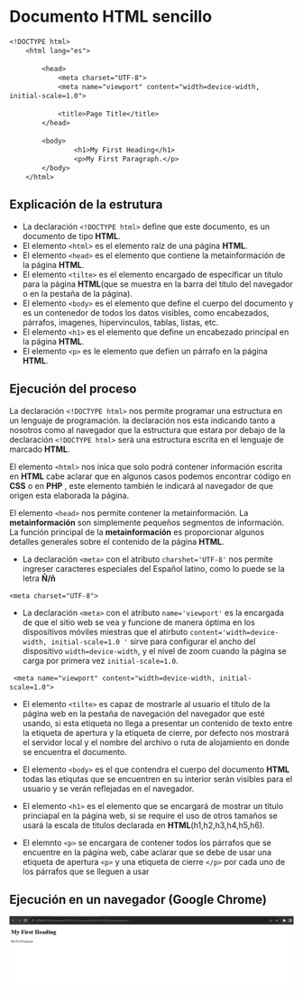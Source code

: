 # Documento HTML sencillo 
~~~
<!DOCTYPE html>
    <html lang="es">

        <head>
            <meta charset="UTF-8">
            <meta name="viewport" content="width=device-width, initial-scale=1.0">
        
            <title>Page Title</title>
        </head>

        <body>
                <h1>My First Heading</h1>
                <p>My First Paragraph.</p>
        </body>
    </html>
~~~
## Explicación de la estrutura
-   La  declaración `<!DOCTYPE html>` define que este documento, es un documento de tipo __HTML__.
-   El elemento `<html>` es el elemento raíz de una página __HTML__.
-   El elemento `<head>` es el elemento que contiene la metainformación de la página __HTML__.
-   El elemento `<tilte>` es el elemento encargado de especificar un título para la página __HTML__(que se muestra en la barra del título del navegador o en la pestaña de la página).
-   El elemento `<body>` es el elemento que define el cuerpo del documento y es un contenedor de todos los datos visibles, como encabezados, párrafos, imagenes, hipervinculos, tablas, listas, etc.
-   El elemento `<h1>` es el elemento que define un encabezado principal en la página __HTML__.
-   El elemento `<p>` es le elemento que defien un párrafo en la página __HTML__.

## Ejecución del proceso
La declaración `<!DOCTYPE html>` nos permite programar una estructura en un lenguaje de programación. la declaración nos esta indicando tanto a nosotros como al navegador que la estructura que estara por debajo de la declaración `<!DOCTYPE html>` será una estructura escrita en el lenguaje de marcado __HTML__.

El elemento `<html>` nos inica que solo podrá contener información escrita en __HTML__ cabe aclarar que en algunos casos podemos encontrar código en __CSS__ o en __PHP__ , este elemento también le indicará al navegador de que origen esta elaborada la página.

El elemento `<head>` nos permite contener la metainformación. La __metainformación__ son simplemente pequeños segmentos de información. La función principal de la __metainformación__   es proporcionar algunos detalles generales sobre el contenido de la página __HTML__.

-   La declaración `<meta>` con el atributo `charshet='UTF-8'` nos permite ingreser caracteres especiales del Español latino, como lo puede se la letra __Ñ/ñ__

~~~
<meta charset="UTF-8">
~~~

-   La declaración `<meta>` con el atributo `name='viewport'` es la encargada de que el sitio web se vea y funcione de manera óptima en los dispositivos móviles miestras que el atirbuto `content='width=device-width, initial-scale=1.0 '` sirve para configurar el ancho del dispositivo `width=device-width`, y el nivel de zoom cuando la página se carga por primera vez `initial-scale=1.0`.

~~~
 <meta name="viewport" content="width=device-width, initial-scale=1.0">
~~~

-   El elemento `<tilte>` es capaz de mostrarle al usuario el título de la página web en la pestaña de navegación del navegador que esté usando, si esta etiqueta no llega a presentar un contenido de texto entre la etiqueta de apertura y la etiqueta de cierre, por defecto nos mostrará el servidor local y  el nombre del archivo o ruta de alojamiento en donde se encuentra el documento.

-   El elemento `<body>`  es el que contendra el cuerpo del documento __HTML__ todas las etiqutas que se encuentren en su interior serán visibles para el usuario y se verán reflejadas en el navegador.

-   El elemento `<h1>` es el elemento que se encargará de mostrar un título princiapal en la página web, si se require el uso de otros tamaños se usará la escala de titulos declarada en __HTML__(h1,h2,h3,h4,h5,h6).

- El elemnto `<p>` se encargara de contener todos los párrafos que se encuentre en la página web, cabe aclarar que se debe de usar una etiqueta de apertura `<p>` y  una etiqueta de cierre `</p>` por cada uno de los párrafos que se lleguen a usar

## Ejecución en un navegador (Google Chrome)
![Alt text](image.png)
